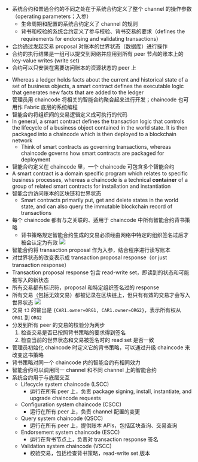- 系统合约和普通合约的不同之处在于系统合约定义了整个 channel 的操作参数（operating parameters；入参）
    - 生命周期和配置的系统合约定义了 channel 的规则
    - 背书和校验的系统合约定义了参与校验、背书交易的要求（defines the requirements for endorsing and validating transactions）
- 合约通过发起交易 proposal 对账本的世界状态（数据库）进行操作
- 合约的执行结果是一组可以提交到网络并应用到所有 peer 节点的账本上的 key-value writes (write set)
- 合约可以只安装在需要访问账本的资源状态的 peer 上
<!-- - Chaincodes can be installed only on specific peers that need to access the asset states of a ledger -->
<!-- - To support the **consistent update of information**, and to enable **a whole host of ledger functions** (transacting, querying, etc) — a blockchain network uses smart contracts to provide **controlled access to the ledger** -->
<!-- - Smart contracts are not only a key mechanism for encapsulating information and keeping it simple across the network, they can also be written to allow participants to execute certain aspects of transactions automatically
    - A smart contract can, for example, be written to stipulate the cost of shipping an item where the shipping charge changes depending on how quickly the item arrives
    -  With the ***terms agreed to by both parties and written to the ledger***, the appropriate funds change hands automatically when the item is received -->
<!-- - A chaincode functions as a **trusted distributed application** that gains its security/trust from the blockchain and the underlying consensus among the peers
    - Chaincode is software defining an asset or assets, and the transaction instructions for modifying the asset(s)
    - It is the **business logic** of a blockchain application -->
<!-- - Smart contracts are written in chaincode and are invoked by **an application external to the blockchain** when that application needs to interact with the ledger
    - In most cases, chaincode interacts only with the database component of the ledger, the world state (querying it, for example), and not the transaction log -->
<!-- - Chaincode applications **encode logic** that is invoked by specific types of transactions on the channel
    - > Chaincode that defines **parameters** for a change of asset ownership ensures that all transactions that transfer ownership are subject to the same rules and requirements
    - **System chaincode** is distinguished as chaincode that defines operating parameters for **the entire channel**
        1. Lifecycle and configuration system chaincode defines the rules for the channel
        2. Endorsement and validation system chaincode defines the requirements for endorsing and validating transactions -->

<!-- - Chaincode functions execute against the ledger’s current state database and are ***initiated through a transaction proposal*** -->
<!-- - Chaincodes do not have **direct** access to the ledger state -->
<!-- - Chaincode execution results in a set of key-value writes (write set) that can be submitted to the network and applied to the ledger on all peers -->
- Whereas a ledger holds facts about the current and historical state of a set of business objects, a smart contract defines the executable logic that generates new facts that are added to the ledger
- 管理员用 chaincode 将相关的智能合约聚合起来进行开发；chaincode 也可用作 Fabric 底层的系统编程
- 智能合约将组织间的交易逻辑定义成可执行的代码
- In general, a smart contract defines the transaction logic that controls the lifecycle of a business object contained in the world state. It is then packaged into a chaincode which is then deployed to a blockchain network
    - Think of smart contracts as governing transactions, whereas chaincode governs how smart contracts are packaged for deployment
- 智能合约定义在 chaincode 里，一个 chaincode 可包含多个智能合约
- A smart contract is a domain specific program which relates to specific business processes, whereas a chaincode is a technical **container** of a group of related smart contracts for installation and instantiation
- 智能合约访问账本的区块链和世界状态
    - Smart contracts primarily put, get and delete states in the world state, and can also query the immutable blockchain record of transactions
- 每个 chaincode 都有与之关联的、适用于 chaincode 中所有智能合约背书策略
    - 背书策略规定智能合约生成的交易必须经由网络中特定的组织签名过后才被会认定为有效
![](https://hyperledger-fabric.readthedocs.io/en/release-1.4/_images/smartcontract.diagram.03.png)
- 智能合约将 transaction proposal 作为入参，结合程序进行读写账本
- 对世界状态的改变表示成 transaction proposal response（or just transaction response）
- Transaction proposal response 包含 read-write set，即读到的状态和可能被写入的新状态
- 所有交易都有标识符，proposal 和特定组织签名过的 response
- 所有交易（包括无效交易）都被记录在区块链上，但只有有效的交易才会写入世界状态
![](https://hyperledger-fabric.readthedocs.io/en/release-1.4/_images/smartcontract.diagram.04.png)
- 交易 `t3` 的输出是 `{CAR1.owner=ORG1, CAR1.owner=ORG2}`，表示所有权从 `ORG1` 到 `ORG2`
- 分发到所有 peer 的交易的校验分为两步
    1. 检查交易是否已按照背书策略的要求得到签名
    2. 检查当前的世界状态和交易被签名时的 read set 是否一致
- 管理员初始化 chaincode 时定义它的背书策略，可以通过升级 chaincode 来改变这书策略
- 背书策略对同一个 chaincode 内的智能合约有相同效力
- 智能合约可以调用同一 channel 和不同 channel 上的智能合约
- 系统合约用于与底层交互
    - Lifecycle system chaincode (LSCC) 
        - 运行在所有 peer 上，负责 package signing, install, instantiate, and upgrade chaincode requests
    - Configuration system chaincode (CSCC) 
        - 运行在所有 peer 上，负责 channel 配置的变更
    - Query system chaincode (QSCC)
        - 运行在所有 peer 上，提供账本 APIs，包括区块查询、交易查询
    - Endorsement system chaincode (ESCC)
        - 运行在背书节点上，负责对 transaction response 签名
    - Validation system chaincode (VSCC)
        - 校验交易，包括检查背书策略，read-write set 版本